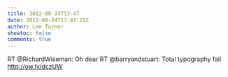 ```yaml
---
title: 2012-08-24T13-47
date: 2012-08-24T13:47:21Z
author: Lee Turner
showtoc: false
comments: true
---
```


RT @RichardWiseman: Oh dear RT @barryandstuart: Total typography fail http://ow.ly/dczUW

